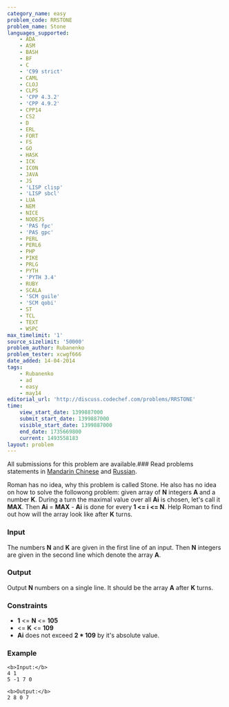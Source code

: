 ```yaml
---
category_name: easy
problem_code: RRSTONE
problem_name: Stone
languages_supported:
    - ADA
    - ASM
    - BASH
    - BF
    - C
    - 'C99 strict'
    - CAML
    - CLOJ
    - CLPS
    - 'CPP 4.3.2'
    - 'CPP 4.9.2'
    - CPP14
    - CS2
    - D
    - ERL
    - FORT
    - FS
    - GO
    - HASK
    - ICK
    - ICON
    - JAVA
    - JS
    - 'LISP clisp'
    - 'LISP sbcl'
    - LUA
    - NEM
    - NICE
    - NODEJS
    - 'PAS fpc'
    - 'PAS gpc'
    - PERL
    - PERL6
    - PHP
    - PIKE
    - PRLG
    - PYTH
    - 'PYTH 3.4'
    - RUBY
    - SCALA
    - 'SCM guile'
    - 'SCM qobi'
    - ST
    - TCL
    - TEXT
    - WSPC
max_timelimit: '1'
source_sizelimit: '50000'
problem_author: Rubanenko
problem_tester: xcwgf666
date_added: 14-04-2014
tags:
    - Rubanenko
    - ad
    - easy
    - may14
editorial_url: 'http://discuss.codechef.com/problems/RRSTONE'
time:
    view_start_date: 1399887000
    submit_start_date: 1399887000
    visible_start_date: 1399887000
    end_date: 1735669800
    current: 1493558183
layout: problem
---
```

All submissions for this problem are available.###  Read problems statements in [Mandarin Chinese](http://www.codechef.com/download/translated/MAY14/mandarin/RRSTONE.pdf) and [Russian](http://www.codechef.com/download/translated/MAY14/russian/RRSTONE.pdf).

Roman has no idea, why this problem is called Stone. He also has no idea on how to solve the followong problem: given array of **N** integers **A** and a number **K**. During a turn the maximal value over all **Ai** is chosen, let's call it **MAX**. Then **Ai** =
**MAX** - **Ai** is done for every **1 <= i <= N**. Help Roman to find out how will the array look like after **K** turns.

### Input

The numbers **N** and **K** are given in the first line of an input. Then **N** integers are given in the second line which denote the array **A**.

### Output

Output **N** numbers on a single line. It should be the array **A** after **K** turns.

### Constraints

- **1** <= **N** <= **105**
- <= **K** <= **109**
- **Ai** does not exceed **2 \* 109** by it's absolute value.

### Example

```
<b>Input:</b>
4 1
5 -1 7 0

<b>Output:</b>
2 8 0 7

```